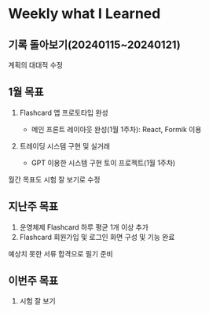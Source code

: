 # Weekly what I Learned

## 기록 돌아보기(20240115~20240121)

계획의 대대적 수정

## 1월 목표

1. Flashcard 앱 프로토타입 완성

   - 메인 프론트 레이아웃 완성(1월 1주차): React, Formik 이용

2. 트레이딩 시스템 구현 및 실거래

   - GPT 이용한 시스템 구현 토이 프로젝트(1월 1주차)

월간 목표도 시험 잘 보기로 수정

## 지난주 목표

1. 운영체제 Flashcard 하루 평균 1개 이상 추가
2. Flashcard 회원가입 및 로그인 화면 구성 및 기능 완료

예상치 못한 서류 합격으로 필기 준비

## 이번주 목표

1. 시험 잘 보기

